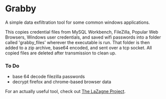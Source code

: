 # Grabby
A simple data exfiltration tool for some common windows applications.

This copies credential files from MySQL Workbench, FileZilla, Popular Web Browsers, Windows user credentials, and saved wifi passwords into a folder called 'grabby_files' wherever the executable is run. That folder is then added to a zip archive, base64 encoded, and sent over a tcp socket. All copied files are deleted after transmission to clean up.


### To Do
- base 64 decode filezilla passwords
- decrypt firefox and chrome-based browser data

For an actually useful tool, check out [The LaZagne Project](https://github.com/AlessandroZ/LaZagne).